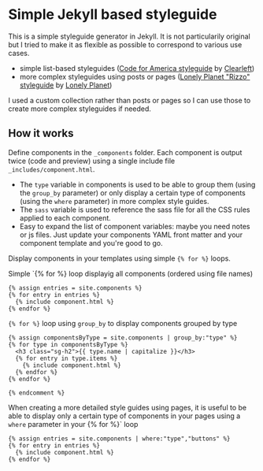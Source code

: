 # Simple Jekyll based styleguide

This is a simple styleguide generator in Jekyll. It is not particularily original but I tried to make it as flexible as possible to correspond to various use cases.

- simple list-based styleguides ([Code for America styleguide](http://codeforamerica.clearleft.com/) by [Clearleft](http://clearleft.com/))
- more complex styleguides using posts or pages ([Lonely Planet "Rizzo" styleguide](http://rizzo.lonelyplanet.com/styleguide/design-elements/colours) by [Lonely Planet](http://www.lonelyplanet.com/))

I used a custom collection rather than posts or pages so I can use those to create more complex styleguides if needed.

## How it works

Define components in the `_components` folder. Each component is output twice (code and preview) using a single include file `_includes/component.html`.

- The `type` variable in components is used to be able to group them (using the `group_by` parameter) or only display a certain type of components (using the `where` parameter) in more complex style guides.
- The `sass` variable is used to reference the sass file for all the CSS rules applied to each component.
- Easy to expand the list of component variables: maybe you need notes or js files. Just update your components YAML front matter and your component template and you're good to go.

Display components in your templates using simple `{% for %}` loops.

Simple `{% for %} loop displayig all components (ordered using file names)

```liquid
{% assign entries = site.components %}
{% for entry in entries %}
  {% include component.html %}
{% endfor %}
```

`{% for %}` loop using `group_by` to display components grouped by type

```liquid
{% assign componentsByType = site.components | group_by:"type" %}
{% for type in componentsByType %}
  <h3 class="sg-h2">{{ type.name | capitalize }}</h3>
  {% for entry in type.items %}
    {% include component.html %}
  {% endfor %}
{% endfor %}

{% endcomment %}
```

When creating a more detailed style guides using pages, it is useful to be able to display only a certain type of components in your pages using a `where` parameter in your {% for %}` loop

```liquid
{% assign entries = site.components | where:"type","buttons" %}
{% for entry in entries %}
  {% include component.html %}
{% endfor %}
```
